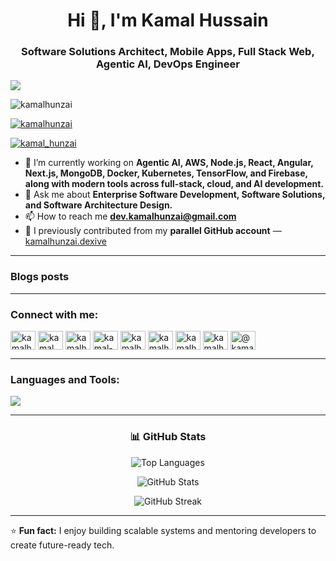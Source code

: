 <h1 align="center">Hi 👋, I'm Kamal Hussain</h1>
<h3 align="center">Software Solutions Architect, Mobile Apps, Full Stack Web, Agentic AI, DevOps Engineer</h3>

![](https://media.giphy.com/media/4rZA5D22301iMgrUNd/giphy.gif)

<p align="left">
  <img src="https://komarev.com/ghpvc/?username=kamalhunzai&label=Profile%20views&color=0e75b6&style=flat" alt="kamalhunzai" />
</p>

<p align="left">
  <a href="https://github.com/ryo-ma/github-profile-trophy">
    <img src="https://github-profile-trophy.vercel.app/?username=kamalhunzai" alt="kamalhunzai" />
  </a>
</p>

<p align="left">
  <a href="https://twitter.com/kamal_hunzai" target="blank">
    <img src="https://img.shields.io/twitter/follow/kamal_hunzai?logo=twitter&style=for-the-badge" alt="kamal_hunzai" />
  </a>
</p>

- 🌱 I’m currently working on **Agentic AI, AWS, Node.js, React, Angular, Next.js, MongoDB, Docker, Kubernetes, TensorFlow, and Firebase, along with modern tools across full-stack, cloud, and AI development.**
- 💬 Ask me about **Enterprise Software Development, Software Solutions, and Software Architecture Design.**
- 📫 How to reach me **dev.kamalhunzai@gmail.com**
- 🧾 I previously contributed from my **parallel GitHub account** — [kamalhunzai.dexive](https://github.com/kamalhunzai.dexive)

---

### Blogs posts
<!-- BLOG-POST-LIST:START -->
<!-- BLOG-POST-LIST:END -->

---

<h3 align="left">Connect with me:</h3>
<p align="left">
<a href="https://codepen.io/kamalhunzai" target="blank"><img align="center" src="https://raw.githubusercontent.com/rahuldkjain/github-profile-readme-generator/master/src/images/icons/Social/codepen.svg" alt="kamalhunzai" height="30" width="40" /></a>
<a href="https://twitter.com/kamal_hunzai" target="blank"><img align="center" src="https://raw.githubusercontent.com/rahuldkjain/github-profile-readme-generator/master/src/images/icons/Social/twitter.svg" alt="kamal_hunzai" height="30" width="40" /></a>
<a href="https://linkedin.com/in/kamalhunzai" target="blank"><img align="center" src="https://raw.githubusercontent.com/rahuldkjain/github-profile-readme-generator/master/src/images/icons/Social/linked-in-alt.svg" alt="kamalhunzai" height="30" width="40" /></a>
<a href="https://stackoverflow.com/users/kamal-hussain" target="blank"><img align="center" src="https://raw.githubusercontent.com/rahuldkjain/github-profile-readme-generator/master/src/images/icons/Social/stack-overflow.svg" alt="kamal-hussain" height="30" width="40" /></a>
<a href="https://kaggle.com/kamalhunzai" target="blank"><img align="center" src="https://raw.githubusercontent.com/rahuldkjain/github-profile-readme-generator/master/src/images/icons/Social/kaggle.svg" alt="kamalhunzai" height="30" width="40" /></a>
<a href="https://fb.com/kamalhussainhunzai" target="blank"><img align="center" src="https://raw.githubusercontent.com/rahuldkjain/github-profile-readme-generator/master/src/images/icons/Social/facebook.svg" alt="kamalhussainhunzai" height="30" width="40" /></a>
<a href="https://instagram.com/kamalhunzai" target="blank"><img align="center" src="https://raw.githubusercontent.com/rahuldkjain/github-profile-readme-generator/master/src/images/icons/Social/instagram.svg" alt="kamalhunzai" height="30" width="40" /></a>
<a href="https://www.behance.net/kamalhunzai" target="blank"><img align="center" src="https://raw.githubusercontent.com/rahuldkjain/github-profile-readme-generator/master/src/images/icons/Social/behance.svg" alt="kamalhunzai" height="30" width="40" /></a>
<a href="https://medium.com/@kamalhunzai" target="blank"><img align="center" src="https://raw.githubusercontent.com/rahuldkjain/github-profile-readme-generator/master/src/images/icons/Social/medium.svg" alt="@kamalhunzai" height="30" width="40" /></a>
</p>

---

<h3 align="left">Languages and Tools:</h3>

<p align="left">
  <img src="https://skillicons.dev/icons?i=amplify,android,angular,appwrite,arduino,aws,azure,babel,bash,bootstrap,canvasjs,chartjs,circleci,couchdb,css,docker,elasticsearch,electron,ember,express,figma,firebase,framer,gatsby,gcp,git,graphql,gulp,heroku,html,ifttt,invision,ionic,js,jenkins,jest,kubernetes,linux,mariadb,materialize,mocha,mongodb,mssql,mysql,nativescript,nestjs,nextjs,nginx,nodejs,nuxtjs,objectivec,opencv,pandas,photoshop,postgres,postman,puppeteer,pytorch,react,reactnative,realm,redis,redux,sass,scikit_learn,seaborn,sketch,sqlite,svelte,swift,tailwind,tensorflow,travis,typescript,vagrant,webpack,xd" />
</p>

---

<h3 align="center">📊 GitHub Stats</h3>

<p align="center">
  <img src="https://github-readme-stats.vercel.app/api/top-langs?username=kamalhunzai&show_icons=true&locale=en&layout=compact&theme=radical" alt="Top Languages" />
</p>

<p align="center">
  <img src="https://github-readme-stats.vercel.app/api?username=kamalhunzai&show_icons=true&locale=en&theme=radical" alt="GitHub Stats" />
</p>

<p align="center">
  <img src="https://streak-stats.demolab.com?user=kamalhunzai&theme=radical" alt="GitHub Streak" />
</p>

---

⭐ **Fun fact:** I enjoy building scalable systems and mentoring developers to create future-ready tech.
